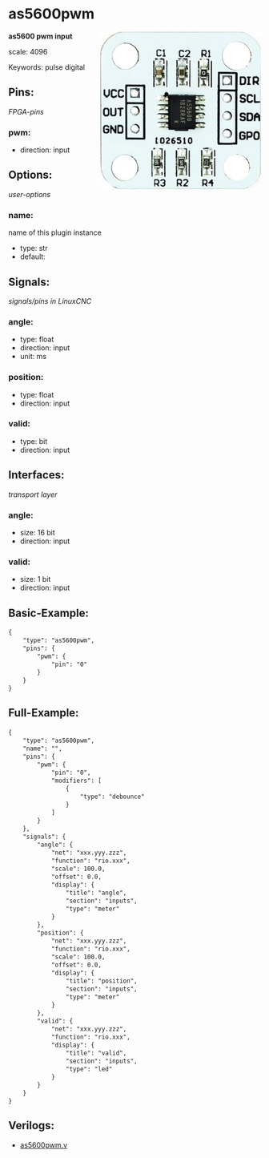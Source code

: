 # as5600pwm

<img align="right" width="320" src="image.png">

**as5600 pwm input**

scale: 4096

Keywords: pulse digital

## Pins:
*FPGA-pins*
### pwm:

 * direction: input


## Options:
*user-options*
### name:
name of this plugin instance

 * type: str
 * default: 


## Signals:
*signals/pins in LinuxCNC*
### angle:

 * type: float
 * direction: input
 * unit: ms

### position:

 * type: float
 * direction: input

### valid:

 * type: bit
 * direction: input


## Interfaces:
*transport layer*
### angle:

 * size: 16 bit
 * direction: input

### valid:

 * size: 1 bit
 * direction: input


## Basic-Example:
```
{
    "type": "as5600pwm",
    "pins": {
        "pwm": {
            "pin": "0"
        }
    }
}
```

## Full-Example:
```
{
    "type": "as5600pwm",
    "name": "",
    "pins": {
        "pwm": {
            "pin": "0",
            "modifiers": [
                {
                    "type": "debounce"
                }
            ]
        }
    },
    "signals": {
        "angle": {
            "net": "xxx.yyy.zzz",
            "function": "rio.xxx",
            "scale": 100.0,
            "offset": 0.0,
            "display": {
                "title": "angle",
                "section": "inputs",
                "type": "meter"
            }
        },
        "position": {
            "net": "xxx.yyy.zzz",
            "function": "rio.xxx",
            "scale": 100.0,
            "offset": 0.0,
            "display": {
                "title": "position",
                "section": "inputs",
                "type": "meter"
            }
        },
        "valid": {
            "net": "xxx.yyy.zzz",
            "function": "rio.xxx",
            "display": {
                "title": "valid",
                "section": "inputs",
                "type": "led"
            }
        }
    }
}
```

## Verilogs:
 * [as5600pwm.v](as5600pwm.v)
